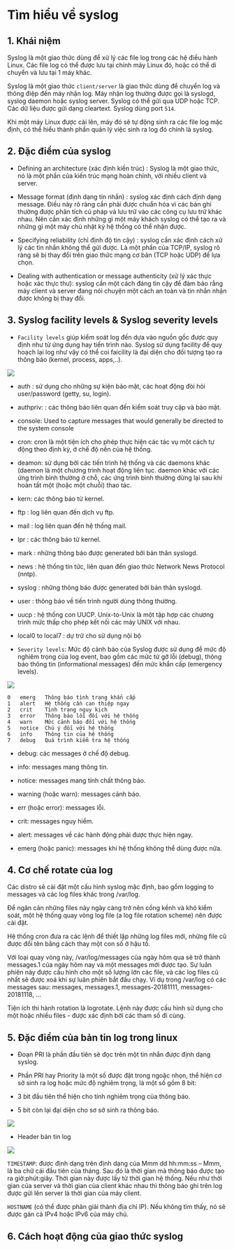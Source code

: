 # Tìm hiểu về syslog

## 1. Khái niệm

Syslog là một giao thức dùng để xử lý các file log trong các hệ điều hành Linux. Các file log có thể được lưu tại chính máy Linux đó, hoặc có thể di chuyển và lưu tại 1 máy khác.

Syslog là một giao thức `client/server` là giao thức dùng để chuyển log và thông điệp đến máy nhận log. Máy nhận log thường được gọi là syslogd, syslog daemon hoặc syslog server. Syslog có thể gửi qua UDP hoặc TCP. Các dữ liệu được gửi dạng cleartext. Syslog dùng port `514`.

Khi một máy Linux được cài lên, máy đó sẽ tự động sinh ra các file log mặc định, có thể hiểu thành phần quản lý việc sinh ra log đó chính là syslog.

## 2. Đặc điểm của syslog

- Defining an architecture (xác định kiến ​​trúc) : Syslog là một giao thức, nó là một phần của kiến ​​trúc mạng hoàn chỉnh, với nhiều client và server.

- Message format (định dạng tin nhắn) : syslog xác định cách định dạng message. Điều này rõ ràng cần phải được chuẩn hóa vì các bản ghi thường được phân tích cú pháp và lưu trữ vào các công cụ lưu trữ khác nhau. Nên cần xác định những gì một máy khách syslog có thể tạo ra và những gì một máy chủ nhật ký hệ thống có thể nhận được.

- Specifying reliability (chỉ định độ tin cậy) : syslog cần xác định cách xử lý các tin nhắn không thể gửi được. Là một phần của TCP/IP, syslog rõ ràng sẽ bị thay đổi trên giao thức mạng cơ bản (TCP hoặc UDP) để lựa chọn.

- Dealing with authentication or message authenticity (xử lý xác thực hoặc xác thực thư): syslog cần một cách đáng tin cậy để đảm bảo rằng máy client và server đang nói chuyện một cách an toàn và tin nhắn nhận được không bị thay đổi.

## 3. Syslog facility levels & Syslog severity levels

- `Facility levels` giúp kiểm soát log đến dựa vào nguồn gốc được quy định như từ ứng dụng hay tiến trình nào. Syslog sử dụng facility để quy hoạch lại log như vậy có thể coi faicility là đại diện cho đối tượng tạo ra thông báo (kernel, process, apps,..).

![](../images/tim-hieu-syslog/image1.png)

+ auth  : sử dụng cho những sự kiện bảo mật, các hoạt động đòi hỏi user/password (getty, su, login).

+ authpriv:  : các thông báo liên quan đến kiểm soát truy cập và bảo mật.

+ console: Used to capture messages that would generally be directed to the system console

+ cron: cron là một tiện ích cho phép thực hiện các tác vụ một cách tự động theo định kỳ, ở chế độ nền của hệ thống.

+ deamon: sử dụng bởi các tiến trình hệ thống và các daemons khác (daemon là một chương trình hoạt động liên tục. daemon khác với các ứng trình bình thường ở chỗ, các ứng trình bình thường dừng lại sau khi hoàn tất một (hoặc một chuỗi) thao tác.
+ kern: các thông báo từ kernel.

+ ftp : log liên quan đến dịch vụ ftp.

+ mail : log liên quan đến hệ thống mail.

+ lpr  : các thông báo từ kernel.

+ mark : những thông báo được generated bởi bản thân syslogd.

+ news : hệ thống tin tức, liên quan đến giao thức Network News Protocol (nntp).

+ syslog  : những thông báo được generated bởi bản thân syslogd.

+ user : thông báo về tiến trình người dùng thông thường.

+ uucp : hệ thống con UUCP. Unix-to-Unix là một tập hợp các chương trình mức thấp cho phép kết nối các máy UNIX với nhau.

+ local0 to local7  : dự trữ cho sử dụng nội bộ

- `Severity levels`: Mức độ cảnh báo của Syslog được sử dụng để mức độ nghiêm trọng của log event, bao gồm các mức từ gỡ lỗi (debug), thông báo thông tin (informational messages) đến mức khẩn cấp (emergency levels).

![](../images/tim-hieu-syslog/image2.png)

```
0	emerg	Thông báo tình trạng khẩn cấp
1	alert	Hệ thống cần can thiệp ngay
2	crit	Tình trạng nguy kịch
3	error	Thông báo lỗi đối với hệ thống
4	warn	Mức cảnh báo đối với hệ thống
5	notice	Chú ý đối với hệ thống
6	info	Thông tin của hệ thống
7	debug	Quá trình kiểm tra hệ thống
```

+ debug: các messages ở chế độ debug.

+ info: messages mang thông tin.

+ notice: messages mang tính chất thông báo.

+ warning (hoặc warn): messages cảnh báo.

+ err (hoặc error): messages lỗi.

+ crit: messages nguy hiểm.

+ alert: messages về các hành động phải được thực hiện ngay.

+ emerg (hoặc panic): messages khi hệ thống không thể dùng được nữa.

## 4. Cơ chế rotate của log

Các distro sẽ cài đặt một cấu hình syslog mặc định, bao gồm logging to messages và các log files khác trong /var/log.

Để ngăn cản những files này ngày càng trở nên cồng kềnh và khó kiểm soát, một hệ thống quay vòng log file (a log file rotation scheme) nên được cài đặt.

Hệ thống cron đưa ra các lệnh để thiết lập những log files mới, những file cũ được đổi tên bằng cách thay một con số ở hậu tố.

Với loại quay vòng này, /var/log/messages của ngày hôm qua sẽ trở thành messages.1 của ngày hôm nay và một messages mới được tạo. Sự luân phiên này được cấu hình cho một số lượng lớn các file, và các log files cũ nhất sẽ được xoá khi sự luân phiên bắt đầu chạy. Ví dụ trong /var/log có các messages sau: messages, messages.1, messages-20181111, messages-20181118, …

Tiện ích thi hành rotation là logrotate. Lệnh này được cấu hình sử dụng cho một hoặc nhiều files - được xác định bởi các tham số đi cùng.

## 5. Đặc điểm của bản tin log trong linux

- Đoạn PRI là phần đầu tiên sẽ đọc trên một tin nhắn được định dạng syslog.

- Phần PRI hay Priority là một số được đặt trong ngoặc nhọn, thể hiện cơ sở sinh ra log hoặc mức độ nghiêm trọng, là một số gồm 8 bit:

+ 3 bit đầu tiên thể hiện cho tính nghiêm trọng của thông báo.

+ 5 bit còn lại đại diện cho sơ sở sinh ra thông báo.

![](../images/tim-hieu-syslog/image3.png)

- Header bản tin log

![](../images/tim-hieu-syslog/image4.png)

`TIMESTAMP`: được định dạng trên định dạng của Mmm dd hh:mm:ss – Mmm, là ba chữ cái đầu tiên của tháng. Sau đó là thời gian mà thông báo được tạo ra giờ:phút:giây. Thời gian này được lấy từ thời gian hệ thống. Nếu như thời gian của server và thời gian của client khác nhau thì thông báo ghi trên log được gửi lên server là thời gian của máy client.

`HOSTNAME` (có thể được phân giải thành địa chỉ IP). Nếu không tìm thấy, nó sẽ được gán cả IPv4 hoặc IPv6 của máy chủ.



## 6. Cách hoạt động của giao thức syslog

